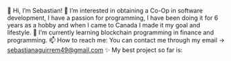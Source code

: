 👋 Hi, I’m Sebastian!
👀 I’m interested in obtaining a Co-Op in software development, I have a passion for programming, I have been doing it for 6 years as a hobby and when I came to Canada I made it my goal and lifestyle.
🌱 I’m currently learning blockchain programming in finance and programming.
📫 How to reach me:
    You can contact me through my email -> sebastianaguirrem49@gmail.com
✨ My best project so far is:
    
    
